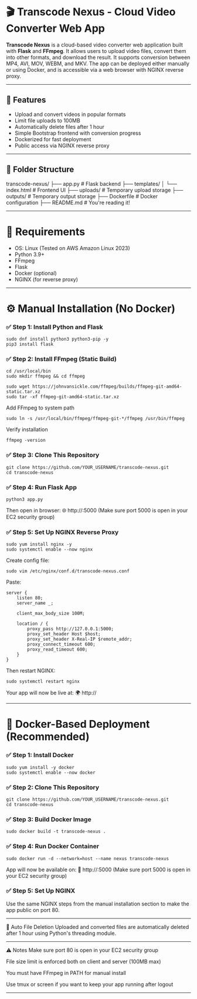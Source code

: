# 🎬 Transcode Nexus - Cloud Video Converter Web App

**Transcode Nexus** is a cloud-based video converter web application built with **Flask** and **FFmpeg**.
It allows users to upload video files, convert them into other formats, and download the result. 
It supports conversion between MP4, AVI, MOV, WEBM, and MKV. The app can be deployed either manually or using Docker, and is accessible via a web browser with NGINX reverse proxy.

------------------------------------------------------------------------------------------------------

## 🚀 Features

- Upload and convert videos in popular formats
- Limit file uploads to 100MB
- Automatically delete files after 1 hour
- Simple Bootstrap frontend with conversion progress
- Dockerized for fast deployment
- Public access via NGINX reverse proxy

-----------------------------------------------------------------------------------------------------

## 📁 Folder Structure

transcode-nexus/
├── app.py # Flask backend
├── templates/
│ └── index.html # Frontend UI
├── uploads/ # Temporary upload storage
├── outputs/ # Temporary output storage
├── Dockerfile # Docker configuration
├── README.md # You're reading it!

------------------------------------------------------------------------------------------------------

# 🧰 Requirements

- OS: Linux (Tested on AWS Amazon Linux 2023)
- Python 3.9+
- FFmpeg
- Flask
- Docker (optional)
- NGINX (for reverse proxy)

------------------------------------------------------------------------------------------------------

# ⚙️ Manual Installation (No Docker)

### ✅ Step 1: Install Python and Flask

```
sudo dnf install python3 python3-pip -y
pip3 install flask
```

### ✅ Step 2: Install FFmpeg (Static Build)
```
cd /usr/local/bin
sudo mkdir ffmpeg && cd ffmpeg

sudo wget https://johnvansickle.com/ffmpeg/builds/ffmpeg-git-amd64-static.tar.xz
sudo tar -xf ffmpeg-git-amd64-static.tar.xz
```
Add FFmpeg to system path
```
sudo ln -s /usr/local/bin/ffmpeg/ffmpeg-git-*/ffmpeg /usr/bin/ffmpeg
```
Verify installation
```
ffmpeg -version
```

### ✅ Step 3: Clone This Repository
```
git clone https://github.com/YOUR_USERNAME/transcode-nexus.git
cd transcode-nexus
```
### ✅ Step 4: Run Flask App
```
python3 app.py
```
Then open in browser:
🌐 http://<your-server-ip>:5000 (Make sure port 5000 is open in your EC2 security group)

### ✅ Step 5: Set Up NGINX Reverse Proxy
```
sudo yum install nginx -y
sudo systemctl enable --now nginx
```
Create config file:
```
sudo vim /etc/nginx/conf.d/transcode-nexus.conf
```
Paste:
```
server {
    listen 80;
    server_name _;

    client_max_body_size 100M;

    location / {
        proxy_pass http://127.0.0.1:5000;
        proxy_set_header Host $host;
        proxy_set_header X-Real-IP $remote_addr;
        proxy_connect_timeout 600;
        proxy_read_timeout 600;
    }
}
```

Then restart NGINX:
```
sudo systemctl restart nginx
```
Your app will now be live at:
🌍 http://<your-ec2-public-ip>

------------------------------------------------------------------------------------------------------

# 🐳 Docker-Based Deployment (Recommended)

### ✅ Step 1: Install Docker
```
sudo yum install -y docker
sudo systemctl enable --now docker
```
### ✅ Step 2: Clone This Repository
```
git clone https://github.com/YOUR_USERNAME/transcode-nexus.git
cd transcode-nexus
```
### ✅ Step 3: Build Docker Image
```
sudo docker build -t transcode-nexus .
```
### ✅ Step 4: Run Docker Container
```
sudo docker run -d --network=host --name nexus transcode-nexus
```
App will now be available on:
📍 http://<your-server-ip>:5000 (Make sure port 5000 is open in your EC2 security group)

### ✅ Step 5: Set Up NGINX
Use the same NGINX steps from the manual installation section to make the app public on port 80.

------------------------------------------------------------------------------------------------------

🧹 Auto File Deletion
Uploaded and converted files are automatically deleted after 1 hour using Python's threading module.

------------------------------------------------------------------------------------------------------

⚠️ Notes
Make sure port 80 is open in your EC2 security group

File size limit is enforced both on client and server (100MB max)

You must have FFmpeg in PATH for manual install

Use tmux or screen if you want to keep your app running after logout

------------------------------------------------------------------------------------------------------
